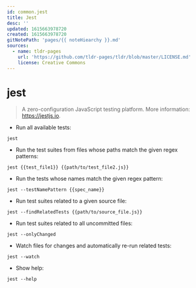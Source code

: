 ```yaml
---
id: common.jest
title: Jest
desc: ''
updated: 1615663978720
created: 1615663978720
gitNotePath: 'pages/{{ noteHiearchy }}.md'
sources:
  - name: tldr-pages
    url: 'https://github.com/tldr-pages/tldr/blob/master/LICENSE.md'
    license: Creative Commons
---
```

# jest

> A zero-configuration JavaScript testing platform.
> More information: <https://jestjs.io>.

- Run all available tests:

`jest`

- Run the test suites from files whose paths match the given regex patterns:

`jest {{test_file1}} {{path/to/test_file2.js}}`

- Run the tests whose names match the given regex pattern:

`jest --testNamePattern {{spec_name}}`

- Run test suites related to a given source file:

`jest --findRelatedTests {{path/to/source_file.js}}`

- Run test suites related to all uncommitted files:

`jest --onlyChanged`

- Watch files for changes and automatically re-run related tests:

`jest --watch`

- Show help:

`jest --help`

